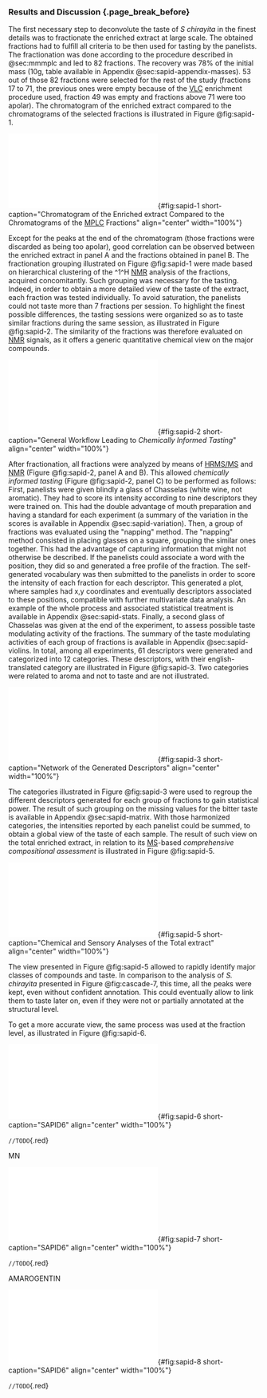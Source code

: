 ### Results and Discussion {.page_break_before}

The first necessary step to deconvolute the taste of *S chirayita* in the finest details was to fractionate the enriched extract at large scale.
The obtained fractions had to fulfill all criteria to be then used for tasting by the panelists.
The fractionation was done according to the procedure described in @sec:mmmplc and led to 82 fractions.
The recovery was 78% of the initial mass (10g, table available in Appendix @sec:sapid-appendix-masses).
53 out of those 82 fractions were selected for the rest of the study (fractions 17 to 71, the previous ones were empty because of the [VLC](#vlc) enrichment procedure used, fraction 49 was empty and fractions above 71 were too apolar).
The chromatogram of the enriched extract compared to the chromatograms of the selected fractions is illustrated in Figure @fig:sapid-1.

![**Chromatogram of the enriched extract compared to the chromatograms of the [MPLC](#mplc) fractions.** The chromatogram of the enriched extract is presented in panel A, where the chromatograms of the [MPLC](#mplc) fractions are presented in panel B. [MPLC](#mplc) fractions are colored according the the group they belong to. [CAD](#cad) signal preprocessed as described in Chapter @sec:cascade is presented.](images/sapid-1.pdf "sapid-1"){#fig:sapid-1 short-caption="Chromatogram of the Enriched extract Compared to the Chromatograms of the [MPLC](#mplc) Fractions" align="center" width="100%"}

Except for the peaks at the end of the chromatogram (those fractions were discarded as being too apolar), good correlation can be observed between the enriched extract in panel A and the fractions obtained in panel B.
The fractionation grouping illustrated on Figure @fig:sapid-1 were made based on hierarchical clustering of the ^1^H [NMR](#nmr) analysis of the fractions, acquired concomitantly.
Such grouping was necessary for the tasting.
Indeed, in order to obtain a more detailed view of the taste of the extract, each fraction was tested individually.
To avoid saturation, the panelists could not taste more than 7 fractions per session.
To highlight the finest possible differences, the tasting sessions were organized so as to taste similar fractions during the same session, as illustrated in Figure @fig:sapid-2.
The similarity of the fractions was therefore evaluated on [NMR](#nmr) signals, as it offers a generic quantitative chemical view on the major compounds.

![**General workflow leading to *chemically informed tasting***. First, the extract is fractionated by chromatographic methods as in panel A. Second, generic quantitative chemical information is obtained through [NMR](#nmr) (panel B). Finally, fractions are tested by groups, based on their chemistry (panel C).](images/sapid-2.pdf "sapid-2"){#fig:sapid-2 short-caption="General Workflow Leading to *Chemically Informed Tasting*" align="center" width="100%"}

After fractionation, all fractions were analyzed by means of [HR](#hr)[MS/MS](#msms) and [NMR](#nmr) (Figure @fig:sapid-2, panel A and B).
This allowed *chemically informed tasting* (Figure @fig:sapid-2, panel C) to be performed as follows:
First, panelists were given blindly a glass of Chasselas (white wine, not aromatic).
They had to score its intensity according to nine descriptors they were trained on.
This had the double advantage of mouth preparation and having a standard for each experiment (a summary of the variation in the scores is available in Appendix @sec:sapid-variation).
Then, a group of fractions was evaluated using the "napping" method.
The "napping" method consisted in placing glasses on a square, grouping the similar ones together.
This had the advantage of capturing information that might not otherwise be described.
If the panelists could associate a word with the position, they did so and generated a free profile of the fraction.
The self-generated vocabulary was then submitted to the panelists in order to score the intensity of each fraction for each descriptor.
This generated a plot, where samples had x,y coordinates and eventually descriptors associated to these positions, compatible with further multivariate data analysis.
An example of the whole process and associated statistical treatment is available in Appendix @sec:sapid-stats.
Finally, a second glass of Chasselas was given at the end of the experiment, to assess possible taste modulating activity of the fractions.
The summary of the taste modulating activities of each group of fractions is available in Appendix @sec:sapid-violins. 
In total, among all experiments, 61 descriptors were generated and categorized into 12 categories.
These descriptors, with their english-translated category are illustrated in Figure @fig:sapid-3.
Two categories were related to aroma and not to taste and are not illustrated.

![**Network of the generated descriptors.** If two descriptors were used for the same sample, they are linked together. The color of the edges represents the category the descriptor was attributed to. The size of the font and edges represents the number of occurrences.](images/sapid-3.pdf "sapid-3"){#fig:sapid-3 short-caption="Network of the Generated Descriptors" align="center" width="100%"}

The categories illustrated in Figure @fig:sapid-3 were used to regroup the different descriptors generated for each group of fractions to gain statistical power.
The result of such grouping on the missing values for the bitter taste is available in Appendix @sec:sapid-matrix.
With those harmonized categories, the intensities reported by each panelist could be summed, to obtain a global view of the taste of each sample.
The result of such view on the total enriched extract, in relation to its [MS](#ms)-based *comprehensive compositional assessment* is illustrated in Figure @fig:sapid-5.

![**Chemical and sensory analyses of the total enriched extract.** In panel A, the major classes of compounds according to the *comprehensive compositional assessment* are represented. Peaks without confident annotation are represented in grey. In panel B, the main tastes obtained after the *chemically informed tasting* are presented.](images/sapid-5.pdf "sapid-5"){#fig:sapid-5 short-caption="Chemical and Sensory Analyses of the Total extract" align="center" width="100%"}

The view presented in Figure @fig:sapid-5 allowed to rapidly identify major classes of compounds and taste.
In comparison to the analysis of *S. chirayita* presented in Figure @fig:cascade-7, this time, all the peaks were kept, even without confident annotation.
This could eventually allow to link them to taste later on, even if they were not or partially annotated at the structural level.

To get a more accurate view, the same process was used at the fraction level, as illustrated in Figure @fig:sapid-6.

![**SAPID6.** TODO](images/sapid-6.pdf "sapid-6"){#fig:sapid-6 short-caption="SAPID6" align="center" width="100%"}

`//TODO`{.red}

MN

![**SAPID7.** TODO](images/sapid-7.pdf "sapid-7"){#fig:sapid-7 short-caption="SAPID6" align="center" width="100%"}

`//TODO`{.red}

AMAROGENTIN

![**SAPID8.** TODO](images/sapid-8.pdf "sapid-8"){#fig:sapid-8 short-caption="SAPID6" align="center" width="100%"}

`//TODO`{.red}
